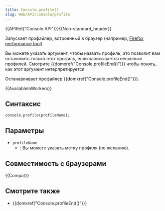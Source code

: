 ```yaml
---
title: Console.profile()
slug: Web/API/console/profile
---
```


{{APIRef("Console API")}}{{Non-standard_header}}

Запускает профайлер, встроенный в браузер (например, [Firefox performance tool](/ru/docs/Tools/%D0%9F%D1%80%D0%BE%D0%B8%D0%B7%D0%B2%D0%BE%D0%B4%D0%B8%D1%82%D0%B5%D0%BB%D1%8C%D0%BD%D0%BE%D1%81%D1%82%D1%8C)).

Вы можете указать аргумент, чтобы назвать профиль, это позволит вам остановить только этот профиль, если записывается несколько профилей. Смотрите {{domxref("Console.profileEnd()")}} чтобы понять, как этот аргумент интерпретируется.

Останавливает профайлер {{domxref("Console.profileEnd()")}}.

{{AvailableInWorkers}}

## Синтаксис

```
console.profile(profileName);
```

## Параметры

- `profileName`
  - : Вы можете указать метку профиля (по желанию).

## Совместимость с браузерами

{{Compat}}

## Смотрите также

- {{domxref("Console.profileEnd()")}}
